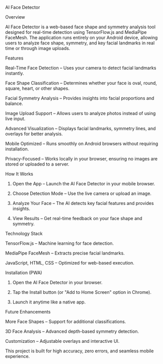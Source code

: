 AI Face Detector

Overview

AI Face Detector is a web-based face shape and symmetry analysis tool designed for real-time detection using TensorFlow.js and MediaPipe FaceMesh. The application runs entirely on your Android device, allowing users to analyze face shape, symmetry, and key facial landmarks in real time or through image uploads.

Features

Real-Time Face Detection – Uses your camera to detect facial landmarks instantly.

Face Shape Classification – Determines whether your face is oval, round, square, heart, or other shapes.

Facial Symmetry Analysis – Provides insights into facial proportions and balance.

Image Upload Support – Allows users to analyze photos instead of using live input.

Advanced Visualization – Displays facial landmarks, symmetry lines, and overlays for better analysis.

Mobile Optimized – Runs smoothly on Android browsers without requiring installation.

Privacy-Focused – Works locally in your browser, ensuring no images are stored or uploaded to a server.


How It Works

1. Open the App – Launch the AI Face Detector in your mobile browser.


2. Choose Detection Mode – Use the live camera or upload an image.


3. Analyze Your Face – The AI detects key facial features and provides insights.


4. View Results – Get real-time feedback on your face shape and symmetry.



Technology Stack

TensorFlow.js – Machine learning for face detection.

MediaPipe FaceMesh – Extracts precise facial landmarks.

JavaScript, HTML, CSS – Optimized for web-based execution.


Installation (PWA)

1. Open the AI Face Detector in your browser.


2. Tap the Install button (or "Add to Home Screen" option in Chrome).


3. Launch it anytime like a native app.



Future Enhancements

More Face Shapes – Support for additional classifications.

3D Face Analysis – Advanced depth-based symmetry detection.

Customization – Adjustable overlays and interactive UI.


This project is built for high accuracy, zero errors, and seamless mobile experience.

